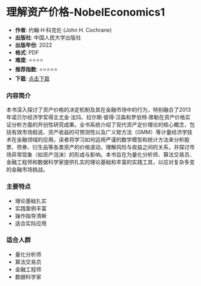 # 理解资产价格-NobelEconomics1

- **作者**: 约翰·H·科克伦 (John H. Cochrane)
- **出版社**: 中国人民大学出版社
- **出版年份**: 2022
- **格式**: PDF
- **难度**: ⭐⭐⭐⭐
- **推荐指数**: ⭐⭐⭐⭐⭐
- **下载**: [点击下载](https://asset.quant-wiki.com/pdf/%E7%90%86%E8%A7%A3%E8%B5%84%E4%BA%A7%E4%BB%B7%E6%A0%BC-NobelEconomics1.pdf)

### 内容简介

本书深入探讨了资产价格的决定机制及其在金融市场中的行为，特别融合了2013年诺贝尔经济学奖得主尤金·法玛、拉尔斯·彼得·汉森和罗伯特·席勒在资产价格实证分析方面的开创性研究成果。全书系统介绍了现代资产定价理论的核心概念，包括有效市场假说、资产收益的可预测性以及广义矩方法（GMM）等计量经济学技术在金融领域的应用。读者将学习如何运用严谨的数学模型和统计方法来分析股票、债券、衍生品等各类资产的价格波动，理解风险与收益之间的关系，并探讨市场异常现象（如资产泡沫）的形成与影响。本书旨在为量化分析师、算法交易员、金融工程师和数据科学家提供扎实的理论基础和丰富的实践工具，以应对复杂多变的金融市场挑战。

### 主要特点

- 理论基础扎实
- 实践案例丰富
- 操作指导清晰
- 适合实际应用

### 适合人群

- 量化分析师
- 算法交易员
- 金融工程师
- 数据科学家